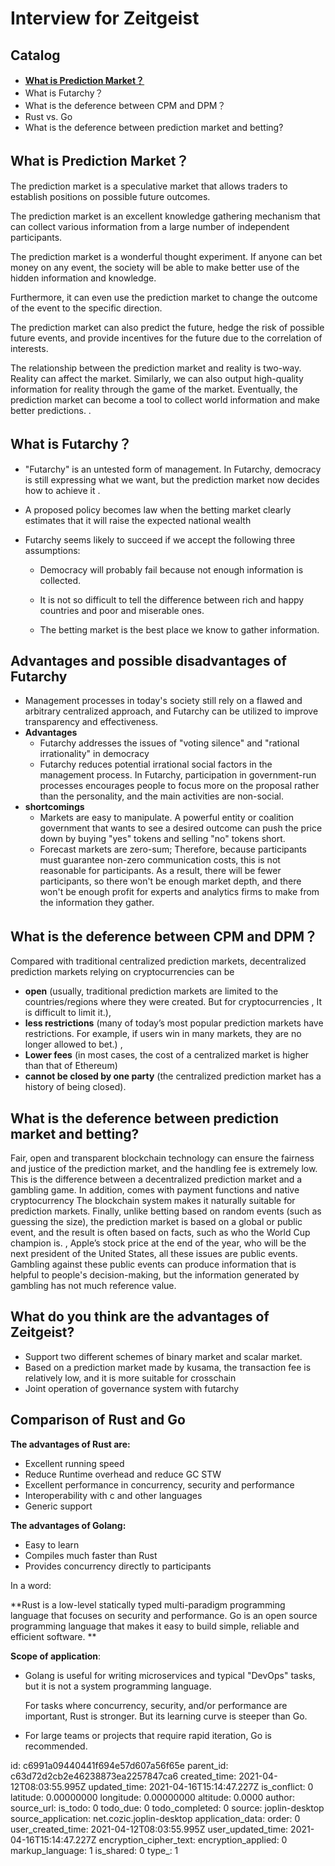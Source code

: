 # Interview for Zeitgeist

## Catalog

- [**What is Prediction Market？**](#What-is-Prediction-Market？)
- What is Futarchy？
- What is the deference between CPM and DPM？
- Rust vs. Go
- What is the deference between prediction market and betting?

## What is Prediction Market？

The prediction market is a speculative market that allows traders to establish positions on possible future outcomes. 

The prediction market is an excellent knowledge gathering mechanism that can collect various information from a large number of independent participants.

The prediction market is a wonderful thought experiment. If anyone can bet money on any event, the society will be able to make better use of the hidden information and knowledge. 

Furthermore, it can even use the prediction market to change the outcome of the event to the specific direction. 

The prediction market can also predict the future, hedge the risk of possible future events, and provide incentives for the future due to the correlation of interests. 

The relationship between the prediction market and reality is two-way. Reality can affect the market. Similarly, we can also output high-quality information for reality through the game of the market. Eventually, the prediction market can become a tool to collect world information and make better predictions. .

## What is Futarchy？

- "Futarchy" is an untested form of management.
In Futarchy, democracy is still expressing what we want, but the prediction market now decides how to achieve it .
- A proposed policy becomes law when the betting market clearly estimates that it will raise the expected national wealth 
- Futarchy seems likely to succeed if we accept the following three assumptions:

  - Democracy will probably fail because not enough information is collected.

  - It is not so difficult to tell the difference between rich and happy countries and poor and miserable ones.
  - The betting market is the best place we know to gather information.

## Advantages and possible disadvantages of Futarchy

- Management processes in today's society still rely on a flawed and arbitrary centralized approach, and Futarchy can be utilized to improve transparency and effectiveness.
- **Advantages**
  - Futarchy addresses the issues of "voting silence" and "rational irrationality" in democracy
  - Futarchy reduces potential irrational social factors in the management process.
    In Futarchy, participation in government-run processes encourages people to focus more on the proposal rather than the personality, and the main activities are non-social.
- **shortcomings**
  - Markets are easy to manipulate.
    A powerful entity or coalition government that wants to see a desired outcome can push the price down by buying "yes" tokens and selling "no" tokens short.
  - Forecast markets are zero-sum;
    Therefore, because participants must guarantee non-zero communication costs, this is not reasonable for participants.
    As a result, there will be fewer participants, so there won't be enough market depth, and there won't be enough profit for experts and analytics firms to make from the information they gather.

## What is the deference between CPM and DPM？

Compared with traditional centralized prediction markets, decentralized prediction markets relying on cryptocurrencies can be 

- **open** (usually, traditional prediction markets are limited to the countries/regions where they were created. But for cryptocurrencies , It is difficult to limit it.),
- **less restrictions** (many of today’s most popular prediction markets have restrictions. For example, if users win in many markets, they are no longer allowed to bet.) ,
- **Lower fees** (in most cases, the cost of a centralized market is higher than that of Ethereum) 
- **cannot be closed by one party** (the centralized prediction market has a history of being closed).

## What is the deference between prediction market and betting?

Fair, open and transparent blockchain technology can ensure the fairness and justice of the prediction market, and the handling fee is extremely low. This is the difference between a decentralized prediction market and a gambling game. In addition,  comes with payment functions and native cryptocurrency The blockchain system makes it naturally suitable for prediction markets. Finally, unlike betting based on random events (such as guessing the size), the prediction market is based on a global or public event, and the result is often based on facts, such as who the World Cup champion is. , Apple’s stock price at the end of the year, who will be the next president of the United States, all these issues are public events. Gambling against these public events can produce information that is helpful to people's decision-making, but the information generated by gambling has not much reference value.

## What do you think are the advantages of Zeitgeist?

- Support two different schemes of binary market and scalar market.
- Based on a prediction market made by kusama, the transaction fee is relatively low, and it is more suitable for crosschain
- Joint operation of governance system with futarchy

## Comparison of Rust and Go

**The advantages of Rust are:**

- Excellent running speed
- Reduce Runtime overhead and reduce GC STW
- Excellent performance in concurrency, security and performance
- Interoperability with c and other languages
- Generic support

**The advantages of Golang:**

- Easy to learn
- Compiles much faster than Rust
- Provides concurrency directly to participants

In a word:

**Rust is a low-level statically typed multi-paradigm programming language that focuses on security and performance. Go is an open source programming language that makes it easy to build simple, reliable and efficient software. **

**Scope of application**:

- Golang is useful for writing microservices and typical "DevOps" tasks, but it is not a system programming language. 

  For tasks where concurrency, security, and/or performance are important, Rust is stronger. But its learning curve is steeper than Go.

- For large teams or projects that require rapid iteration, Go is recommended.




id: c6991a09440441f694e57d607a56f65e
parent_id: c63d72d2cb2e46238873ea2257847ca6
created_time: 2021-04-12T08:03:55.995Z
updated_time: 2021-04-16T15:14:47.227Z
is_conflict: 0
latitude: 0.00000000
longitude: 0.00000000
altitude: 0.0000
author: 
source_url: 
is_todo: 0
todo_due: 0
todo_completed: 0
source: joplin-desktop
source_application: net.cozic.joplin-desktop
application_data: 
order: 0
user_created_time: 2021-04-12T08:03:55.995Z
user_updated_time: 2021-04-16T15:14:47.227Z
encryption_cipher_text: 
encryption_applied: 0
markup_language: 1
is_shared: 0
type_: 1